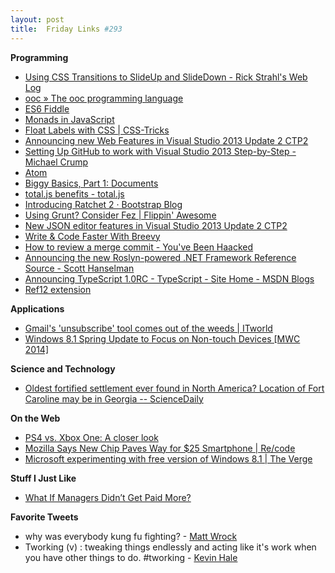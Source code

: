 ```yaml
---
layout: post
title:  Friday Links #293
---
```

**Programming**

  * [Using CSS Transitions to SlideUp and SlideDown - Rick Strahl's Web Log](http://weblog.west-wind.com/posts/2014/Feb/22/Using-CSS-Transitions-to-SlideUp-and-SlideDown)
  * [ooc » The ooc programming language](http://ooc-lang.org/?utm_content=bufferb1aad&utm_medium=social&utm_source=twitter.com&utm_campaign=buffer)
  * [ES6 Fiddle](http://www.es6fiddle.net/?utm_source=javascriptweekly&utm_medium=email)
  * [Monads in JavaScript](https://curiosity-driven.org/monads-in-javascript)
  * [Float Labels with CSS | CSS-Tricks](http://css-tricks.com/float-labels-css/)
  * [Announcing new Web Features in Visual Studio 2013 Update 2 CTP2](http://blogs.msdn.com/b/webdev/archive/2014/02/25/announcing-new-web-features-in-visual-studio-2013-update-2-ctp2.aspx)
  * [Setting Up GitHub to work with Visual Studio 2013 Step-by-Step - Michael Crump](http://michaelcrump.net/setting-up-github-to-work-with-visual-studio-2013-step-by-step)
  * [Atom](http://atom.io/)
  * [Biggy Basics, Part 1: Documents](http://www.wekeroad.com/2014/02/26/biggy-basics-part-1/?utm_source=feedburner&utm_medium=feed&utm_campaign=Feed%3A+wekeroad%2FEeKc+%28Rob+Conery%29)
  * [total.js benefits - total.js](http://www.totaljs.com/benefits/?utm_source=nodeweekly&utm_medium=email)
  * [Introducing Ratchet 2 · Bootstrap Blog](http://blog.getbootstrap.com/2014/02/25/ratchet-2/?utm_source=html5weekly&utm_medium=email)
  * [Using Grunt? Consider Fez | Flippin' Awesome](http://flippinawesome.org/2014/02/24/using-grunt-consider-fez/?utm_source=html5weekly&utm_medium=email)
  * [New JSON editor features in Visual Studio 2013 Update 2 CTP2](http://blogs.msdn.com/b/webdev/archive/2014/02/28/new-json-editor-features-in-visual-studio-2013-update-2-ctp2.aspx)
  * [Write & Code Faster With Breevy](http://www.makeuseof.com/tag/write-faster-breevy/)
  * [How to review a merge commit - You've Been Haacked](http://haacked.com/archive/2014/02/21/reviewing-merge-commits/)
  * [Announcing the new Roslyn-powered .NET Framework Reference Source - Scott Hanselman](http://www.hanselman.com/blog/AnnouncingTheNewRoslynpoweredNETFrameworkReferenceSource.aspx)
  * [Announcing TypeScript 1.0RC - TypeScript - Site Home - MSDN Blogs](http://blogs.msdn.com/b/typescript/archive/2014/02/25/announcing-typescript-1-0rc.aspx)
  * [Ref12 extension](http://visualstudiogallery.msdn.microsoft.com/f89b27c5-7d7b-4059-adde-7ccc709fa86e)

**Applications**

  * [Gmail's 'unsubscribe' tool comes out of the weeds | ITworld](http://www.itworld.com/internet/406120/gmails-unsubscribe-tool-comes-out-weeds)
  * [Windows 8.1 Spring Update to Focus on Non-touch Devices [MWC 2014]](http://wind8apps.com/windows-8-1-update-spring/)

**Science and Technology**

  * [Oldest fortified settlement ever found in North America? Location of Fort Caroline may be in Georgia -- ScienceDaily](http://www.sciencedaily.com/releases/2014/02/140221111218.htm)

**On the Web**

  * [PS4 vs. Xbox One: A closer look](http://www.gizmag.com/xbox-one-vs-ps4-2014/30942/)
  * [Mozilla Says New Chip Paves Way for $25 Smartphone | Re/code](http://recode.net/2014/02/23/mozilla-says-new-chip-paves-way-for-25-smartphone/)
  * [Microsoft experimenting with free version of Windows 8.1 | The Verge](http://www.theverge.com/2014/2/28/5456374/windows-8-1-with-bing-experiment?utm_source=twitterfeed&utm_medium=twitter)

**Stuff I Just Like**

  * [What If Managers Didn’t Get Paid More?](http://scottberkun.com/2014/what-if-managers-didnt-get-paid-more/)

**Favorite Tweets**

  * why was everybody kung fu fighting? - [Matt Wrock](https://twitter.com/mwrockx/status/438936250708287488)
  * Tworking (v) : tweaking things endlessly and acting like it's work when you have other things to do. #tworking - [Kevin Hale](https://twitter.com/ilikevests/status/437304581215621120)

